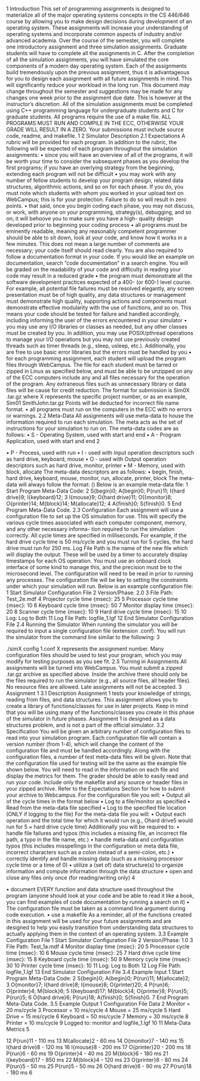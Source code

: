 1 Introduction
This set of programming assignments is designed to materialize all of the major operating systems concepts in the CS 446/646 course by allowing you to make design decisions during development of an operating system. These assignments will increase your understanding of operating systems and incorporate common aspects of industry and/or advanced academia.
Over the course of the semester, you will complete one introductory assignment and three simulation assignments. Graduate students will have to complete all the assignments in C. After the completion of all the simulation assignments, you will have simulated the core components of a modern day operating system. Each of the assignments build tremendously upon the previous assignment, thus it is advantageous for you to design each assignment with all future assignments in mind. This will significantly reduce your workload in the long run.
This document may change throughout the semester and suggestions may be made for any changes one week prior to the assignment due date. This is however at the instructor’s discretion.
All of the simulation assignments must be completed using C++ programming language for undergraduate students and C for graduate students. All programs require the use of a make file. ALL PROGRAMS MUST RUN AND COMPILE IN THE ECC, OTHERWISE YOUR GRADE WILL RESULT IN A ZERO. Your submissions must include source code, readme, and makefile.
1
2 Simulator Description 2.1 Expectations
A rubric will be provided for each program. In addition to the rubric, the following will be expected of each program throughout the simulation assignments:
• since you will have an overview of all of the programs, it will be worth your time to consider the subsequent phases as you develop the first programs; if you have an overlying strategy from the beginning, extending each program will not be difficult
• you may work with any number of fellow students to develop your program design, related data structures, algorithmic actions, and so on for each phase. If you do, you must note which students with whom you worked in your upload text on WebCampus; this is for your protection. Failure to do so will result in zero points.
• that said, once you begin coding each phase, you may not discuss, or work, with anyone on your programming, strategy(s), debugging, and so on; it will behoove you to make sure you have a high- quality design developed prior to beginning your coding process
• all programs must be eminently readable, meaning any reasonably competent programmer should be able to sit down, look at your code, and know how it works in a few minutes. This does not mean a large number of comments are necessary; your code itself should read clearly. You are also required to follow a documentation format in your code. If you would like an example on documentation, search ”code documentation” in a search engine. You will be graded on the readability of your code and difficulty in reading your code may result in a reduced grade
• the program must demonstrate all the software development practices expected of a 400- (or 600-) level course. For example, all potential file failures must be resolved elegantly, any screen presentation must be of high quality, any data structures or management must demonstrate high quality, supporting actions and components must demonstrate effective modularity with the use of functions, and so on. This means your code should be tested for failure and handled accordingly, including informing the user of the errors encountered in your simulator
• you may use any I/O libraries or classes as needed, but any other classes must be created by you. In addition, you may use POSIX/pthread operations to manage your I/O operations but you may not use previously created threads such as timer threads (e.g., sleep, usleep, etc.). Additionally, you are free to use basic error libraries but the errors must be handled by you
• for each programming assignment, each student will upload the program files through WebCampus. The file for each student must be tarred or zipped in Linux as specified below, and must be able to be unzipped on any of the ECC computers include any and all files necessary for the operation of the program. Any extraneous files such as unnecessary library or data files will be cause for credit reduction. The format for submission is Sim0X <LastNameFirstName>.tar.gz where X represents the specific project number, or as an example, Sim01 SmithJohn.tar.gz Points will be deducted for incorrect file name format.
• all programs must run on the computers in the ECC with no errors or warnings. 2.2 Meta-Data
All assignments will use meta-data to house the information required to run each simulation. The meta acts as the set of instructions for your simulation to run on. The meta-data codes are as follows:
• S - Operating System, used with start and end
• A - Program Application, used with start and end
     2

• P - Process, used with run
• I - used with Input operation descriptors such as hard drive, keyboard, mouse
• O - used with Output operation descriptors such as hard drive, monitor, printer • M - Memory, used with block, allocate
The meta-data descriptors are as follows:
• begin, finish, hard drive, keyboard, mouse, monitor, run, allocate, printer, block The meta-data will always follow the format:
                   <META DATA CODE>(<META DATA DESCRIPTOR>)<NUMBER OF CYCLES>
Below is an example meta-data file:
1 Start Program Meta-Data Code:
2 S{begin}0; A{begin}0; P{run}11; I{hard drive}9; I{keyboard}12;
3 I{mouse}9; O{hard drive}11; O({monitor}8; O{printer}14; M{block}14; M{allocate}12;
4 A{finish}0; S{finish}0.
5 End Program Meta-Data Code.
2.3 Configuration
Each assignment will use a configuration file to set up the OS simulation for use. This will specify the various cycle times associated with each computer component, memory, and any other necessary informa- tion required to run the simulation correctly. All cycle times are specified in milliseconds. For example, if the hard drive cycle time is 50 ms/cycle and you must run for 5 cycles, the hard drive must run for 250 ms. Log File Path is the name of the new file which will display the output. These will be used by a timer to accurately display timestamps for each OS operation. You must use an onboard clock interface of some kind to manage this, and the precision must be to the microsecond level. The configuration will need to be read in prior to running any processes. The configuration file will be key to setting the constraints under which your simulation will run.
Below is an example configuration file:
1 Start Simulator Configuration File
2 Version/Phase: 2.0
3 File Path: Test_2e.mdf
4 Projector cycle time {msec}: 25
5 Processor cycle time {msec}: 10
6 Keyboard cycle time {msec}: 50
7 Monitor display time {msec}: 20
8 Scanner cycle time {msec}: 10
9 Hard drive cycle time {msec}: 15
10 Log: Log to Both
11 Log File Path: logfile_1.lgf
12 End Simulator Configuration File
2.4 Running the Simulator
When running the simulator you will be required to input a single configuration file (extension .conf). You will run the simulator from the command line similar to the following:
         3

./simX config 1.conf
X represents the assignment number. Many configuration files should be used to test your program, which you may modify for testing purposes as you see fit.
2.5 Turning in Assignments
All assignments will be turned into WebCampus. You must submit a zipped .tar.gz archive as specified above. Inside the archive there should only be the files required to run the simulator (e.g., all source files, all header files). No resource files are allowed. Late assignments will not be accepted.
3 Assignment 1 3.1 Description
Assignment 1 tests your knowledge of strings, reading from files, and data structures. This assignment allows you to create a library of functions/classes for use in later projects. Keep in mind that you will be using many of the functions/classes you create in this phase of the simulator in future phases. Assignment 1 is designed as a data structures problem, and is not a part of the official simulator.
3.2 Specification
You will be given an arbitrary number of configuration files to read into your simulation program. Each configuration file will contain a version number (from 1-4), which will change the content of the configuration file and must be handled accordingly. Along with the configuration files, a number of test meta-data files will be given. Note that the configuration file used for testing will be the same as the example file shown below. You will need to read in the information on each file and display the metrics for them. The grader should be able to easily read and run your code. Include only the makefile and any source or header files in your zipped archive. Refer to the Expectations Section for how to submit your archive to Webcampus.
For the configuration file you will:
• Output all of the cycle times in the format below
• Log to a file/monitor as specified
• Read from the meta-data file specified
• Log to the specified file location (ONLY if logging to the file)
For the meta-data file you will:
• Output each operation and the total time for which it would run (e.g., Ohard drive5 would run for 5 × hard drive cycle time)
Additionally you will be required to:
• handle file failures and typos (this includes a missing file, an incorrect file path, a typo in the file name, etc.)
• handle meta-data and configuration typos (this includes misspellings in the configuration or meta data file, incorrect characters such as a colon instead of a semi-colon, etc.)
• correctly identify and handle missing data (such as a missing processor cycle time or a time of 0)
• utilize a (set of) data structure(s) to organize information and compute information through the data
structure
• open and close any files only once (for reading/writing only)
  4

• document EVERY function and data structure used throughout the program (anyone should look at your code and be able to read it like a book, you can find examples of code documentation by running a search on it)
• The configuration file must be taken as a command line argument during code execution.
• use a makefile
As a reminder, all of the functions created in this assignment will be used for your future assignments and are designed to help you easily transition from understanding data structures to actually applying them in the context of an operating system.
3.3 Example Configuration File
1 Start Simulator Configuration File
2 Version/Phase: 1.0
3 File Path: Test_1a.mdf
4 Monitor display time {msec}: 20
5 Processor cycle time {msec}: 10
6 Mouse cycle time {msec}: 25
7 Hard drive cycle time {msec}: 15
8 Keyboard cycle time {msec}: 50
9 Memory cycle time {msec}: 30
10 Printer cycle time {msec}: 10
11 Log: Log to Both
12 Log File Path: logfile_1.lgf
13 End Simulator Configuration File
3.4 Example Input
1 Start Program Meta-Data Code:
2 S{begin}0; A{begin}0; P{run}11; M{allocate}2;
3 O{monitor}7; I{hard drive}8; I{mouse}8; O{printer}20;
4 P{run}6; O{printer}4; M{block}6;
5 I{keyboard}17; M{block}4; O{printer}8; P{run}5; P{run}5;
6 O{hard drive}6; P{run}18; A{finish}0; S{finish}0.
7 End Program Meta-Data Code.
3.5 Example Output
1 Configuration File Data
2 Monitor = 20 ms/cycle
3 Processor = 10 ms/cycle
4 Mouse = 25 ms/cycle
5 Hard Drive = 15 ms/cycle
6 Keyboard = 50 ms/cycle
7 Memory = 30 ms/cycle
8 Printer = 10 ms/cycle
9 Logged to: monitor and logfile_1.lgf
10
11 Meta-Data Metrics
     5

12 P{run}11 - 110 ms
13 M{allocate}2 - 60 ms
14 O{monitor}7 - 140 ms
15 I{hard drive}8 - 120 ms
16 I{mouse}8 - 200 ms
17 O{printer}20 - 200 ms
18 P{run}6 - 60 ms
19 O{printer}4 - 40 ms
20 M{block}6 - 180 ms
21 I{keyboard}17 - 850 ms
22 M{block}4 - 120 ms
23 O{printer}8 - 80 ms
24 P{run}5 - 50 ms
25 P{run}5 - 50 ms
26 O{hard drive}6 - 90 ms
27 P{run}18 - 180 ms
 6
